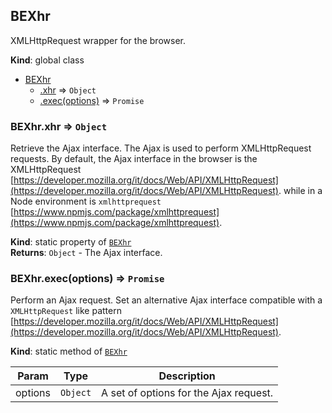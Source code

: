 <a name="BEXhr"></a>
## BEXhr
XMLHttpRequest wrapper for the browser.

**Kind**: global class  

* [BEXhr](#BEXhr)
  * [.xhr](#BEXhr.xhr) ⇒ <code>Object</code>
  * [.exec(options)](#BEXhr.exec) ⇒ <code>Promise</code>

<a name="BEXhr.xhr"></a>
### BEXhr.xhr ⇒ <code>Object</code>
Retrieve the Ajax interface.
The Ajax is used to perform XMLHttpRequest requests.
By default, the Ajax interface in the browser is the XMLHttpRequest [https://developer.mozilla.org/it/docs/Web/API/XMLHttpRequest](https://developer.mozilla.org/it/docs/Web/API/XMLHttpRequest).
while in a Node environment is `xmlhttprequest` [https://www.npmjs.com/package/xmlhttprequest](https://www.npmjs.com/package/xmlhttprequest).

**Kind**: static property of <code>[BEXhr](#BEXhr)</code>  
**Returns**: <code>Object</code> - The Ajax interface.  
<a name="BEXhr.exec"></a>
### BEXhr.exec(options) ⇒ <code>Promise</code>
Perform an Ajax request.
Set an alternative Ajax interface compatible with a `XMLHttpRequest` like pattern [https://developer.mozilla.org/it/docs/Web/API/XMLHttpRequest](https://developer.mozilla.org/it/docs/Web/API/XMLHttpRequest).

**Kind**: static method of <code>[BEXhr](#BEXhr)</code>  

| Param | Type | Description |
| --- | --- | --- |
| options | <code>Object</code> | A set of options for the Ajax request. |

